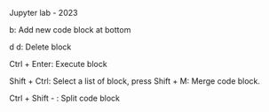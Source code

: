 Jupyter lab - 2023

b: Add new code block at bottom

d d: Delete block

Ctrl + Enter: Execute block

Shift + Ctrl: Select a list of block, press Shift + M: Merge code block.

Ctrl + Shift - : Split code block


